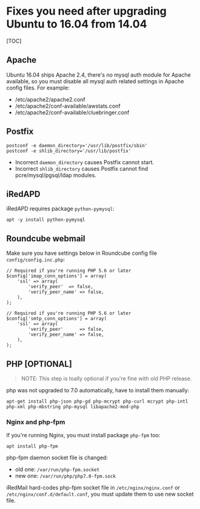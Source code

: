 # Fixes you need after upgrading Ubuntu to 16.04 from 14.04

[TOC]

## Apache

Ubuntu 16.04 ships Apache 2.4, there's no mysql auth module for Apache
available, so you must disable all mysql auth related settings in Apache
config files. For example:

* /etc/apache2/apache2.conf
* /etc/apache2/conf-available/awstats.conf
* /etc/apache2/conf-available/cluebringer.conf

## Postfix

```
postconf -e daemon_directory='/usr/lib/postfix/sbin'
postconf -e shlib_directory='/usr/lib/postfix'
```

* Incorrect `daemon_directory` causes Postfix cannot start.
* Incorrect `shlib_directory` causes Postfix cannot find pcre/mysql/pgsql/ldap modules.

## iRedAPD

iRedAPD requires package `python-pymysql`:

```
apt -y install python-pymysql
```

## Roundcube webmail

Make sure you have settings below in Roundcube config file `config/config.inc.php`:

```
// Required if you're running PHP 5.6 or later
$config['imap_conn_options'] = array(
    'ssl' => array(
        'verify_peer'  => false,
        'verify_peer_name' => false,
    ),
);

// Required if you're running PHP 5.6 or later
$config['smtp_conn_options'] = array(
    'ssl' => array(
        'verify_peer'      => false,
        'verify_peer_name' => false,
    ),
);
```

## PHP [OPTIONAL]

> NOTE: This step is toally optional if you're fine with old PHP release.

php was not upgraded to 7.0 automatically, have to install them manually:

```
apt-get install php-json php-gd php-mcrypt php-curl mcrypt php-intl php-xml php-mbstring php-mysql libapache2-mod-php
```

### Nginx and php-fpm

If you're running Nginx, you must install package `php-fpm` too:

```
apt install php-fpm
```

php-fpm daemon socket file is changed:

* old one: `/var/run/php-fpm.socket`
* new one: `/var/run/php/php7.0-fpm.sock`

iRedMail hard-codes php-fpm socket file in `/etc/nginx/nginx.conf` or
`/etc/nginx/conf.d/default.conf`, you must update them to use new socket file.
